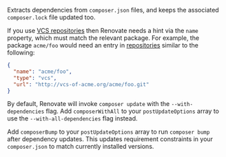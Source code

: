 Extracts dependencies from `composer.json` files, and keeps the associated `composer.lock` file updated too.

If you use [VCS repositories](https://getcomposer.org/doc/05-repositories.md#vcs) then Renovate needs a hint via the `name` property, which must match the relevant package.
For example, the package `acme/foo` would need an entry in [repositories](https://getcomposer.org/doc/04-schema.md#repositories) similar to the following:

```json
{
  "name": "acme/foo",
  "type": "vcs",
  "url": "http://vcs-of-acme.org/acme/foo.git"
}
```

By default, Renovate will invoke `composer update` with the `--with-dependencies` flag.
Add `composerWithAll` to your `postUpdateOptions` array to use the `--with-all-dependencies` flag instead.

Add `composerBump` to your `postUpdateOptions` array to run `composer bump` after dependency updates.
This updates requirement constraints in your `composer.json` to match currently installed versions.
